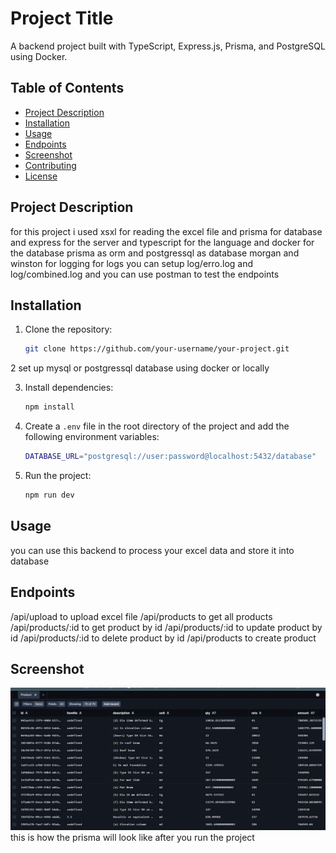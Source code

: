 # Project Title

A backend project built with TypeScript, Express.js, Prisma, and PostgreSQL using Docker.

## Table of Contents

- [Project Description](#project-description)
- [Installation](#installation)
- [Usage](#usage)
- [Endpoints](#endpoints)
- [Screenshot](#screenshot)
- [Contributing](#contributing)
- [License](#license)

## Project Description

for this project i used xsxl for reading the excel file and prisma for database and express for the server and typescript for the language and docker for the database prisma as orm and postgressql as database morgan and winston for logging for logs you can setup log/erro.log and log/combined.log and you can use postman to test the endpoints

## Installation

1. Clone the repository:

   ```bash
   git clone https://github.com/your-username/your-project.git
   ```

2 set up mysql or postgressql database using docker or locally

3. Install dependencies:

   ```bash
   npm install
   ```

4. Create a `.env` file in the root directory of the project and add the following environment variables:

   ```bash
   DATABASE_URL="postgresql://user:password@localhost:5432/database"
   ```
5. Run the project:

   ```bash
   npm run dev
   ```
## Usage

you can use this backend to process your excel data and store it into database

## Endpoints
/api/upload to upload excel file
/api/products to get all products
/api/products/:id to get product by id
/api/products/:id to update product by id
/api/products/:id to delete product by id
/api/products to create product

## Screenshot

![screenshot](https://github.com/bilalabdelkadir/excel-processer-client/blob/main/src/assets/prisma.png)
this is how the prisma will look like after you run the project